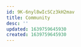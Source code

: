 ```yaml
---
id: 9K-6nyl8wIcSCz3kH2mav
title: Community
desc: ''
updated: 1639759645930
created: 1639759645930
---
```


